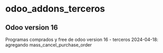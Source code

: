 # odoo_addons_terceros
Odoo version 16
---
Programas comprados y free de odoo version 16 - terceros
2024-04-18: agregando mass_cancel_purchase_order
